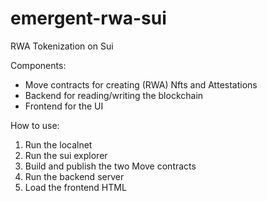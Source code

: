 # emergent-rwa-sui

RWA Tokenization on Sui

Components:

* Move contracts for creating (RWA) Nfts and Attestations
* Backend for reading/writing the blockchain
* Frontend for the UI

How to use:

1. Run the localnet
2. Run the sui explorer
3. Build and publish the two Move contracts
4. Run the backend server
5. Load the frontend HTML
